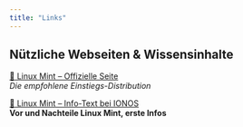 ```yaml
---
title: "Links"
---
```


## Nützliche Webseiten & Wissensinhalte

[🌱 Linux Mint – Offizielle Seite](https://www.linuxmint.com/)  
*Die empfohlene Einstiegs-Distribution*

[📖 Linux Mint – Info-Text bei IONOS](https://www.ionos.de/digitalguide/server/konfiguration/linux-mint/)  
**Vor und Nachteile Linux Mint, erste Infos**
